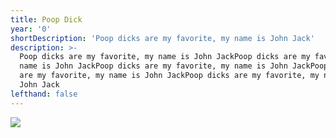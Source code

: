 ```yaml
---
title: Poop Dick
year: '0'
shortDescription: 'Poop dicks are my favorite, my name is John Jack'
description: >-
  Poop dicks are my favorite, my name is John JackPoop dicks are my favorite, my
  name is John JackPoop dicks are my favorite, my name is John JackPoop dicks
  are my favorite, my name is John JackPoop dicks are my favorite, my name is
  John Jack
lefthand: false
---
```

![](/assets/2.png)
